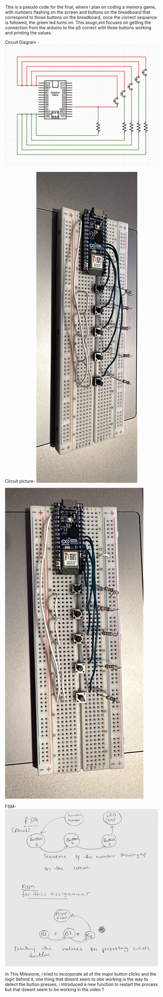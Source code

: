 This is a pseudo code for the final, where i plan on coding a memory game, with numbers flashing on the screen and buttons on the breadboard that correspond to those buttons on the breadboard, once the correct sequence is followed, the green led turns on. This assgn,ent focuses on getting the connection from the arduino to the p5 correct with three buttons working and printing the values. 

Circuit Diagram - 
![Alt text](<Circuit Diagram.jpeg>)

Circuit picture- 
![Alt text](Circuit.jpeg)

![Alt text](circuit2.jpeg)


FSM- 
![Alt text](FSM.jpeg)


In This Milestone, i tried to incorporate all of the major button clicks and the logic behind it, one thing that doesnt seem to obe working is the way to detect the button presses, i introduced a new function to restart the process but that doesnt seem to be working in the video ?
